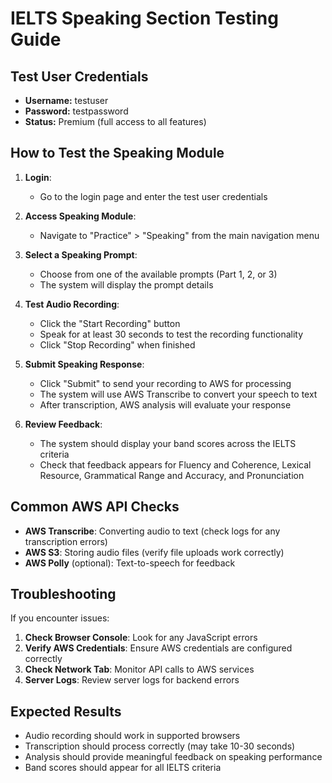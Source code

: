 # IELTS Speaking Section Testing Guide

## Test User Credentials
- **Username:** testuser
- **Password:** testpassword
- **Status:** Premium (full access to all features)

## How to Test the Speaking Module

1. **Login**:
   - Go to the login page and enter the test user credentials

2. **Access Speaking Module**:
   - Navigate to "Practice" > "Speaking" from the main navigation menu

3. **Select a Speaking Prompt**:
   - Choose from one of the available prompts (Part 1, 2, or 3)
   - The system will display the prompt details

4. **Test Audio Recording**:
   - Click the "Start Recording" button
   - Speak for at least 30 seconds to test the recording functionality
   - Click "Stop Recording" when finished

5. **Submit Speaking Response**:
   - Click "Submit" to send your recording to AWS for processing
   - The system will use AWS Transcribe to convert your speech to text
   - After transcription, AWS analysis will evaluate your response

6. **Review Feedback**:
   - The system should display your band scores across the IELTS criteria
   - Check that feedback appears for Fluency and Coherence, Lexical Resource, 
     Grammatical Range and Accuracy, and Pronunciation

## Common AWS API Checks

- **AWS Transcribe**: Converting audio to text (check logs for any transcription errors)
- **AWS S3**: Storing audio files (verify file uploads work correctly)
- **AWS Polly** (optional): Text-to-speech for feedback

## Troubleshooting

If you encounter issues:

1. **Check Browser Console**: Look for any JavaScript errors
2. **Verify AWS Credentials**: Ensure AWS credentials are configured correctly
3. **Check Network Tab**: Monitor API calls to AWS services
4. **Server Logs**: Review server logs for backend errors

## Expected Results

- Audio recording should work in supported browsers
- Transcription should process correctly (may take 10-30 seconds)
- Analysis should provide meaningful feedback on speaking performance
- Band scores should appear for all IELTS criteria